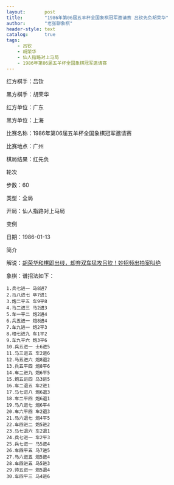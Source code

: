 ```yaml
---
layout:       post
title:        "1986年第06届五羊杯全国象棋冠军邀请赛 吕钦先负胡荣华"
author:       "老张聊象棋"
header-style: text
catalog:      true
tags:
    - 吕钦
    - 胡荣华
    - 仙人指路对上马局
    - 1986年第06届五羊杯全国象棋冠军邀请赛
---
```

红方棋手：吕钦

黑方棋手：胡荣华

红方单位：广东

黑方单位：上海

比赛名称：1986年第06届五羊杯全国象棋冠军邀请赛

比赛地点：广州

棋局结果：红先负

轮次

步数：60

类型：全局

开局：仙人指路对上马局

变例

日期：1986-01-13

简介

解说：[胡荣华和棋即出线，却弃双车猛攻吕钦！妙招频出拍案叫绝](https://youtu.be/LZ7OFPh88t4)

象棋：谱招法如下：
```
1.兵七进一 马8进7
2.马八进七 卒7进1
3.炮二平五 车9平8
4.马二进三 马2进3
5.车一平二 炮2进4
6.兵五进一 炮8进4
7.车九进一 炮2平3
8.相七进九 车1平2
9.车九平六 炮3平6
10.兵五进一 士6进5
11.马三进五 车2进6
12.马五进六 炮8退2
13.兵五平四 炮8平6
14.车二进九 炮6平5
15.炮五进四 马3进5
16.车二退五 车2进1
17.马七进八 炮6退3
18.车二平四 炮6退1
19.马八进七 炮6平4
20.车六平四 车2退3
21.马六退七 炮4平5
22.车四进二 炮5进2
23.马七退六 车2退1
24.兵七进一 车2平3
25.兵七进一 马5进4
26.车四平五 马7进5
27.马六进五 炮5进4
28.车四进五 马5进3
29.帅五进一 炮5退4
30.车四平三 马4进6
```
